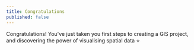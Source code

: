 ```yaml
---
title: Congratulations 
published: false
---
```



Congratulations!  You've just taken you first steps to creating a GIS project, and discovering the power of visualising spatial data  :star: